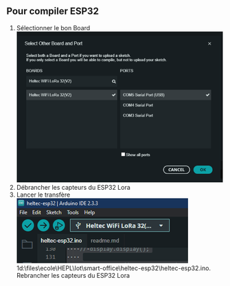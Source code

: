 ## Pour compiler ESP32
1.  Sélectionner le bon Board
![alt text](image.png)
1. Débrancher les capteurs du ESP32 Lora
1. Lancer le transfère
![alt text](image-1.png)
1d:\files\ecole\HEPL\Iot\smart-office\heltec-esp32\heltec-esp32.ino. Rebrancher les capteurs du ESP32 Lora
